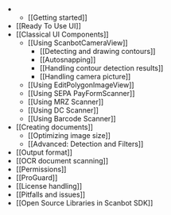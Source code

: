 * * [[Getting started]]
* [[Ready To Use UI]]
* [[Classical UI Components]]
    * [[Using ScanbotCameraView]]
        * [[Detecting and drawing contours]]
        * [[Autosnapping]]
        * [[Handling contour detection results]]
        * [[Handling camera picture]]
    * [[Using EditPolygonImageView]]
    * [[Using SEPA PayFormScanner]]
    * [[Using MRZ Scanner]]
    * [[Using DC Scanner]]
    * [[Using Barcode Scanner]]
* [[Creating documents]]
    * [[Optimizing image size]]
    * [[Advanced: Detection and Filters]]
* [[Output format]]
* [[OCR document scanning]]
* [[Permissions]]
* [[ProGuard]]
* [[License handling]]
* [[Pitfalls and issues]]
* [[Open Source Libraries in Scanbot SDK]]